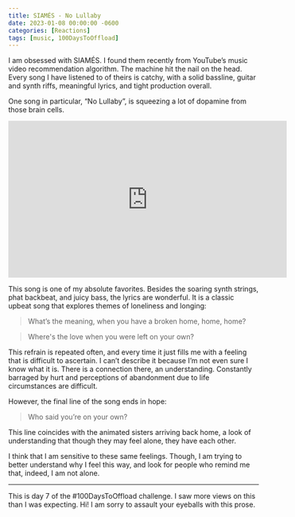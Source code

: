 ```yaml
---
title: SIAMÉS - No Lullaby
date: 2023-01-08 00:00:00 -0600
categories: [Reactions]
tags: [music, 100DaysToOffload]
---
```


I am obsessed with SIAMÉS. I found them recently from YouTube’s music video recommendation algorithm. The machine hit the nail on the head. Every song I have listened to of theirs is catchy, with a solid bassline, guitar and synth riffs, meaningful lyrics, and tight production overall.

One song in particular, “No Lullaby”, is squeezing a lot of dopamine from those brain cells.

<iframe width="560" height="315" src="https://www.youtube-nocookie.com/embed/dYgrDcXHLwA?si=czZCn7ZJDZCi1gtB" title="YouTube video player" frameborder="0" allow="accelerometer; autoplay; clipboard-write; encrypted-media; gyroscope; picture-in-picture; web-share" referrerpolicy="strict-origin-when-cross-origin" allowfullscreen></iframe>

This song is one of my absolute favorites. Besides the soaring synth strings, phat backbeat, and juicy bass, the lyrics are wonderful. It is a classic upbeat song that explores themes of loneliness and longing:

> What’s the meaning, when you have a broken home, home, home?

> Where's the love when you were left on your own?

This refrain is repeated often, and every time it just fills me with a feeling that is difficult to ascertain. I can’t describe it because I’m not even sure I know what it is. There is a connection there, an understanding. Constantly barraged by hurt and perceptions of abandonment due to life circumstances are difficult.

However, the final line of the song ends in hope:

> Who said you’re on your own?

This line coincides with the animated sisters arriving back home, a look of understanding that though they may feel alone, they have each other.

I think that I am sensitive to these same feelings. Though, I am trying to better understand why I feel this way, and look for people who remind me that, indeed, I am not alone.

---

This is day 7 of the #100DaysToOffload challenge. I saw more views on this than I was expecting. Hi! I am sorry to assault your eyeballs with this prose.

